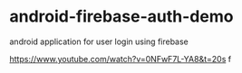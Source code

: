 # android-firebase-auth-demo
android application for user login using firebase


https://www.youtube.com/watch?v=0NFwF7L-YA8&t=20s
f
